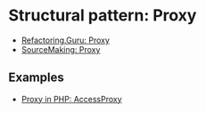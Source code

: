 # Structural pattern: Proxy

- [Refactoring.Guru: Proxy](https://refactoring.guru/design-patterns/proxy)
- [SourceMaking: Proxy](https://sourcemaking.com/design_patterns/proxy)


## Examples

* [Proxy in PHP: AccessProxy](Php/AccessProxy)